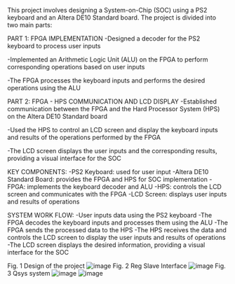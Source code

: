 This project involves designing a System-on-Chip (SOC) using a PS2 keyboard and an Altera DE10 Standard board. The project is divided into two main parts:

PART 1: FPGA IMPLEMENTATION
-Designed a decoder for the PS2 keyboard to process user inputs

-Implemented an Arithmetic Logic Unit (ALU) on the FPGA to perform corresponding operations based on user inputs

-The FPGA processes the keyboard inputs and performs the desired operations using the ALU
 
PART 2: FPGA - HPS COMMUNICATION AND LCD DISPLAY 
-Established communication between the FPGA and the Hard Processor System (HPS) on the Altera DE10 Standard board

-Used the HPS to control an LCD screen and display the keyboard inputs and results of the operations performed by the FPGA

-The LCD screen displays the user inputs and the corresponding results, providing a visual interface for the SOC

KEY COMPONENTS:
-PS2 Keyboard: used for user input
-Altera DE10 Standard Board: provides the FPGA and HPS for SOC implementation
-FPGA: implements the keyboard decoder and ALU
-HPS: controls the LCD screen and communicates with the FPGA
-LCD Screen: displays user inputs and results of operations

SYSTEM WORK FLOW:
-User inputs data using the PS2 keyboard
-The FPGA decodes the keyboard inputs and processes them using the ALU
-The FPGA sends the processed data to the HPS
-The HPS receives the data and controls the LCD screen to display the user inputs and results of operations
-The LCD screen displays the desired information, providing a visual interface for the SOC



Fig. 1 Design of the project
![image](https://github.com/user-attachments/assets/30a44792-60da-4ab4-a29a-32478da5443c)
Fig. 2 Reg Slave Interface
![image](https://github.com/user-attachments/assets/955f18c0-6f15-4909-83c8-04b57d4a83c5)
Fig. 3 Qsys system
![image](https://github.com/user-attachments/assets/67099ac0-f972-42dc-a6c7-40fa09e21df7)
![image](https://github.com/user-attachments/assets/492222bf-9cfc-4c17-8b2c-cb53c98c9122)





